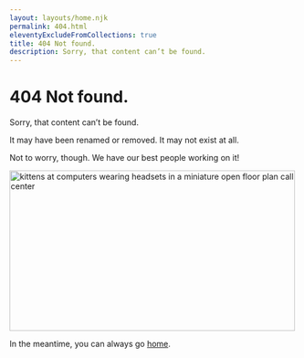 ```yaml
---
layout: layouts/home.njk
permalink: 404.html
eleventyExcludeFromCollections: true
title: 404 Not found.
description: Sorry, that content can’t be found.
---
```


# 404 Not found.

Sorry, that content can’t be found.

It may have been renamed or removed. It may not exist at all.

Not to worry, though. We have our best people working on it!

<picture>
      <source srcset="/img/misc/cat-office.gif" media="(prefers-reduced-motion: no-preference)">
      <img src="/img/misc/cat-office.jpg" width="500" height="281" alt="kittens at computers wearing headsets in a miniature open floor plan call center" />
</picture>

In the meantime, you can always go <a href="{{ '/' | url }}">home</a>.
